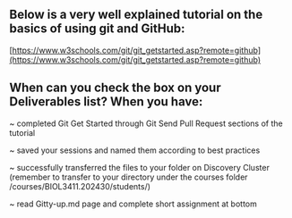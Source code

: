 ## Below is a very well explained tutorial on the basics of using git and GitHub:

[https://www.w3schools.com/git/git_getstarted.asp?remote=github](https://www.w3schools.com/git/git_getstarted.asp?remote=github)

## When can you check the box on your Deliverables list? When you have:

~ completed Git Get Started through Git Send Pull Request sections of the tutorial

~ saved your sessions and named them according to best practices

~ successfully transferred the files to your folder on Discovery Cluster (remember to transfer to your directory under the courses folder /courses/BIOL3411.202430/students/)

~ read Gitty-up.md page and complete short assignment at bottom
